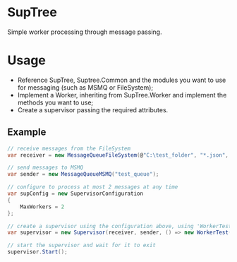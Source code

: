 # SupTree
Simple worker processing through message passing.

# Usage

- Reference SupTree, Suptree.Common and the modules you want to use for messaging (such as MSMQ or FileSystem);
- Implement a Worker, inheriting from SupTree.Worker and implement the methods you want to use;
- Create a supervisor passing the required attributes.

## Example

```csharp
// receive messages from the FileSystem
var receiver = new MessageQueueFileSystem(@"C:\test_folder", "*.json", "json");

// send messages to MSMQ
var sender = new MessageQueueMSMQ("test_queue");

// configure to process at most 2 messages at any time
var supConfig = new SupervisorConfiguration
{
    MaxWorkers = 2
};

// create a supervisor using the configuration above, using 'WorkerTest' to process messages
var supervisor = new Supervisor(receiver, sender, () => new WorkerTest(), supConfig);

// start the supervisor and wait for it to exit
supervisor.Start();
```
